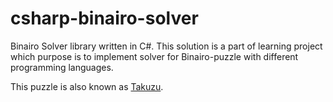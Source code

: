 # csharp-binairo-solver
Binairo Solver library written in C#. This solution is a part of learning project which purpose is to implement solver for Binairo-puzzle with different programming languages.

This puzzle is also known as [Takuzu](http://en.wikipedia.org/wiki/Takuzu).